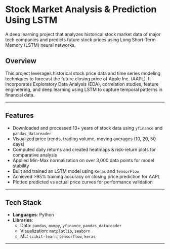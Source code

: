# Stock Market Analysis & Prediction Using LSTM

A deep learning project that analyzes historical stock market data of major tech companies and predicts future stock prices using Long Short-Term Memory (LSTM) neural networks.

## Overview

This project leverages historical stock price data and time series modeling techniques to forecast the future closing price of Apple Inc. (AAPL). It incorporates Exploratory Data Analysis (EDA), correlation studies, feature engineering, and deep learning using LSTM to capture temporal patterns in financial data.

---

## Features

-  Downloaded and processed 13+ years of stock data using `yfinance` and `pandas_datareader`
-  Visualized price trends, trading volume, moving averages (10, 20, 50 days)
-  Computed daily returns and created heatmaps & risk-return plots for comparative analysis
-  Applied Min-Max normalization on over 3,000 data points for model stability
-  Built and trained an LSTM model using `Keras` and `TensorFlow`
-  Achieved >95% training accuracy on closing price prediction for AAPL
-  Plotted predicted vs actual price curves for performance validation

---

##  Tech Stack

- **Languages**: Python
- **Libraries**:
  - Data: `pandas`, `numpy`, `yfinance`, `pandas_datareader`
  - Visualization: `matplotlib`, `seaborn`
  - ML: `scikit-learn`, `tensorflow`, `keras`

---


